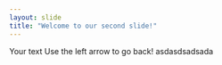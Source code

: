 ```yaml
---
layout: slide
title: "Welcome to our second slide!"
---
```

Your text
Use the left arrow to go back!
asdasdsadsada
